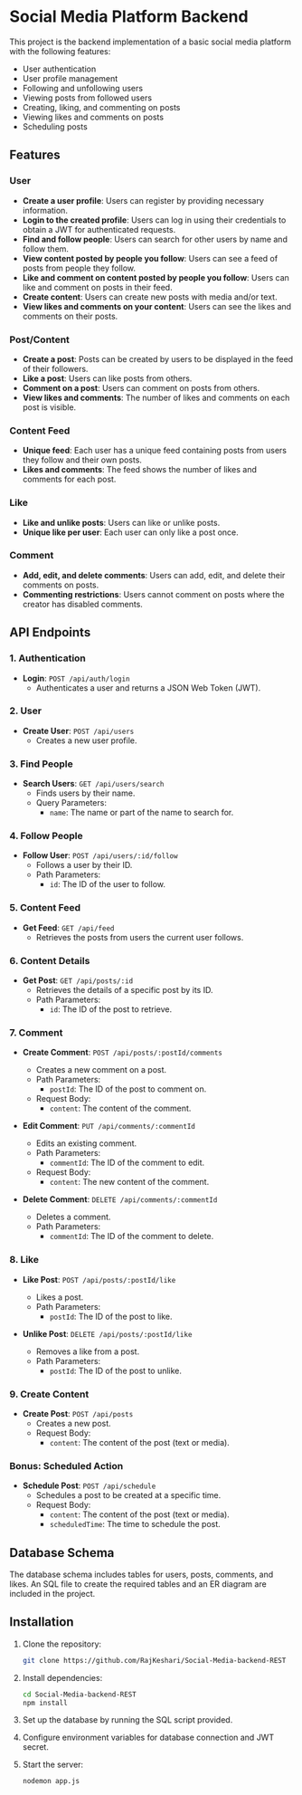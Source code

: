 # Social Media Platform Backend

This project is the backend implementation of a basic social media platform with the following features:

- User authentication
- User profile management
- Following and unfollowing users
- Viewing posts from followed users
- Creating, liking, and commenting on posts
- Viewing likes and comments on posts
- Scheduling posts

## Features

### User

- **Create a user profile**: Users can register by providing necessary information.
- **Login to the created profile**: Users can log in using their credentials to obtain a JWT for authenticated requests.
- **Find and follow people**: Users can search for other users by name and follow them.
- **View content posted by people you follow**: Users can see a feed of posts from people they follow.
- **Like and comment on content posted by people you follow**: Users can like and comment on posts in their feed.
- **Create content**: Users can create new posts with media and/or text.
- **View likes and comments on your content**: Users can see the likes and comments on their posts.

### Post/Content

- **Create a post**: Posts can be created by users to be displayed in the feed of their followers.
- **Like a post**: Users can like posts from others.
- **Comment on a post**: Users can comment on posts from others.
- **View likes and comments**: The number of likes and comments on each post is visible.

### Content Feed

- **Unique feed**: Each user has a unique feed containing posts from users they follow and their own posts.
- **Likes and comments**: The feed shows the number of likes and comments for each post.

### Like

- **Like and unlike posts**: Users can like or unlike posts.
- **Unique like per user**: Each user can only like a post once.

### Comment

- **Add, edit, and delete comments**: Users can add, edit, and delete their comments on posts.
- **Commenting restrictions**: Users cannot comment on posts where the creator has disabled comments.

## API Endpoints

### 1. Authentication

- **Login**: `POST /api/auth/login`
  - Authenticates a user and returns a JSON Web Token (JWT).

### 2. User

- **Create User**: `POST /api/users`
  - Creates a new user profile.

### 3. Find People

- **Search Users**: `GET /api/users/search`
  - Finds users by their name.
  - Query Parameters:
    - `name`: The name or part of the name to search for.

### 4. Follow People

- **Follow User**: `POST /api/users/:id/follow`
  - Follows a user by their ID.
  - Path Parameters:
    - `id`: The ID of the user to follow.

### 5. Content Feed

- **Get Feed**: `GET /api/feed`
  - Retrieves the posts from users the current user follows.

### 6. Content Details

- **Get Post**: `GET /api/posts/:id`
  - Retrieves the details of a specific post by its ID.
  - Path Parameters:
    - `id`: The ID of the post to retrieve.

### 7. Comment

- **Create Comment**: `POST /api/posts/:postId/comments`
  - Creates a new comment on a post.
  - Path Parameters:
    - `postId`: The ID of the post to comment on.
  - Request Body:
    - `content`: The content of the comment.

- **Edit Comment**: `PUT /api/comments/:commentId`
  - Edits an existing comment.
  - Path Parameters:
    - `commentId`: The ID of the comment to edit.
  - Request Body:
    - `content`: The new content of the comment.

- **Delete Comment**: `DELETE /api/comments/:commentId`
  - Deletes a comment.
  - Path Parameters:
    - `commentId`: The ID of the comment to delete.

### 8. Like

- **Like Post**: `POST /api/posts/:postId/like`
  - Likes a post.
  - Path Parameters:
    - `postId`: The ID of the post to like.

- **Unlike Post**: `DELETE /api/posts/:postId/like`
  - Removes a like from a post.
  - Path Parameters:
    - `postId`: The ID of the post to unlike.

### 9. Create Content

- **Create Post**: `POST /api/posts`
  - Creates a new post.
  - Request Body:
    - `content`: The content of the post (text or media).

### Bonus: Scheduled Action

- **Schedule Post**: `POST /api/schedule`
  - Schedules a post to be created at a specific time.
  - Request Body:
    - `content`: The content of the post (text or media).
    - `scheduledTime`: The time to schedule the post.

## Database Schema

The database schema includes tables for users, posts, comments, and likes. An SQL file to create the required tables and an ER diagram are included in the project.

## Installation

1. Clone the repository:
   ```sh
   git clone https://github.com/RajKeshari/Social-Media-backend-REST
   ```

2. Install dependencies:
   ```sh
   cd Social-Media-backend-REST
   npm install
   ```

3. Set up the database by running the SQL script provided.

4. Configure environment variables for database connection and JWT secret.

5. Start the server:
   ```sh
   nodemon app.js
   ```



